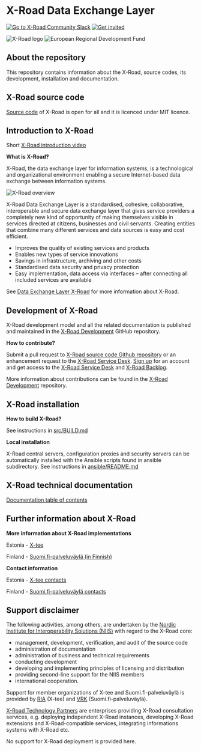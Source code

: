 # X-Road Data Exchange Layer

[![Go to X-Road Community Slack](https://img.shields.io/badge/Go%20to%20Community%20Slack-grey.svg)](https://jointxroad.slack.com/)
[![Get invited](https://img.shields.io/badge/No%20Slack-Get%20invited-green.svg)](https://x-road.global/join-the-xroad-community)

![X-Road logo](xroad_logo_small.png) ![European Regional Development Fund](eu_logo.png "European Regional Development Fund - DO NOT REMOVE THIS IMAGE BEFORE 01.11.2022")


## About the repository 

This repository contains information about the X-Road, source codes, its development, installation and documentation.

## X-Road source code

[Source code](https://github.com/nordic-institute/X-Road/tree/develop/src) of X-Road is open for all and it is licenced under MIT licence.

## Introduction to X-Road

Short [X-Road introduction video](https://youtu.be/9PaHinkJlvA)

**What is X-Road?**

X-Road, the data exchange layer for information systems, is a technological and organizational environment enabling a secure Internet-based data exchange between information systems.

![X-Road overview](X-Road_overview.png)

X-Road Data Exchange Layer is a standardised, cohesive, collaborative, interoperable and secure data exchange layer that gives service providers a completely new kind of opportunity of making themselves visible in services directed at citizens, businesses and civil servants. Creating entities that combine many different services and data sources is easy and cost efficient.

* Improves the quality of existing services and products
* Enables new types of service innovations
* Savings in infrastructure, archiving and other costs
* Standardised data security and privacy protection
* Easy implementation, data access via interfaces – after connecting all included services are available

See [Data Exchange Layer X-Road](https://www.niis.org/data-exchange-layer-x-road/) for more information about X-Road.

## Development of X-Road

X-Road development model and all the related documentation is published and
maintained in the [X-Road Development](https://github.com/nordic-institute/X-Road-development/)
GitHub repository.

**How to contribute?**

Submit a pull request to [X-Road source code Github repository](https://github.com/nordic-institute/X-Road)
or an enhancement request to the [X-Road Service Desk](https://jira.niis.org/servicedesk/customer/portal/1).
[Sign up](https://jira.niis.org/secure/Signup!default.jspa) for an account and
get access to the [X-Road Service Desk](https://jira.niis.org/servicedesk/customer/portal/1) and
[X-Road Backlog](https://jira.niis.org/projects/XRDDEV/).

More information about contributions can be found in the [X-Road Development](https://github.com/nordic-institute/X-Road-development#how-to-contribute)
repository.

## X-Road installation

**How to build X-Road?**

See instructions in [src/BUILD.md](src/BUILD.md)

**Local installation**

X-Road central servers, configuration proxies and security servers can be automatically installed with the Ansible scripts found in ansible subdirectory. See instructions in [ansible/README.md](ansible/README.md)

## X-Road technical documentation

[Documentation table of contents](doc/README.md)

## Further information about X-Road

**More information about X-Road implementations**

Estonia - [X-tee](https://www.ria.ee/en/x-road.html)

Finland - [Suomi.fi-palveluväylä (in Finnish)](https://esuomi.fi/palveluntarjoajille/palveluvayla/)

**Contact information**

Estonia - [X-tee contacts](https://www.ria.ee/en/contact.html)

Finland - [Suomi.fi-palveluväylä contacts](https://esuomi.fi/contact-information/?lang=en)

## Support disclaimer

The following activities, among others, are undertaken by the
[Nordic Institute for Interoperability Solutions (NIIS)](https://www.niis.org/)
with regard to the X-Road core:

* management, development, verification, and audit of the source code
* administration of documentation
* administration of business and technical requirements
* conducting development
* developing and implementing principles of licensing and distribution
* providing second-line support for the NIIS members
* international cooperation.

Support for member organizations of X-tee and Suomi.fi-palveluväylä is provided
by [RIA](https://www.ria.ee) (X-tee) and [VRK](https://www.vrk.fi) (Suomi.fi-palveluväylä).

[X-Road Technology Partners](https://x-road.global/xroad-technology-partners) are enterprises providing X-Road consultation services, e.g. deploying independent X-Road instances, developing X-Road extensions and X-Road-compatible services, integrating informations systems with X-Road etc.

No support for X-Road deployment is provided here.
